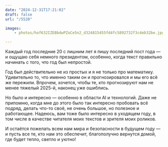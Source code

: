 ```yaml
---
date: "2024-12-31T17:21:02"
draft: false
url: "/5520"

images: 
    - photos/hof632IZEBbdwPZoCe5n2_d324815455fd4fc5892732f3c4eb32be.jpg

---
```


Каждый год последние 20 с лишним лет я пишу последний пост года — и ощущаю себя немного президентом, особенно, когда текст правильно начинать с того, что год был непростой. 

Год был действительно не из простых и я не только про математику. Удивительно то, что именно таким он и прогнозировался и мы его всё же пережили. Впрочем, хочется, чтобы те, кто прогнозируют нам не менее тяжелый 2025-й, наконец уже ошиблись.

Но было и интересно — особенно в области AI и технологий. Даже не припомню, когда мне до этого было так интересно пробовать всё подряд, делать что-то своё, не очень большое, но полезное и работающее. Надеюсь, вам тоже было интересно в уходящем году, в том числе в качестве читателя моих текстов и зрителя моих роликов.

И остаётся пожелать всем нам мира и безопасности в будущем году — и пусть все те, кто нам это обеспечит, благополучно вернутся домой, где будет тепло, светло и уютно!
